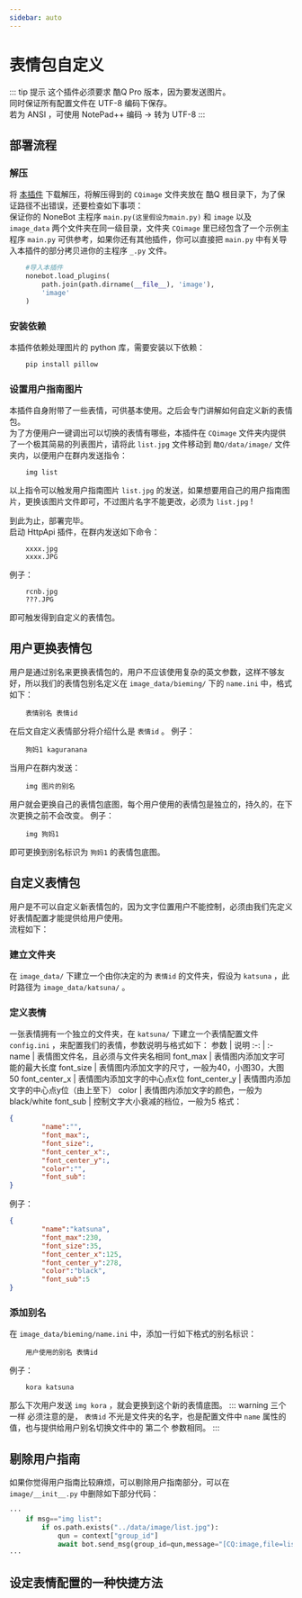 ```yaml
---
sidebar: auto
---
```


# 表情包自定义

::: tip 提示
这个插件必须要求 酷Q Pro 版本，因为要发送图片。<br>
同时保证所有配置文件在 UTF-8 编码下保存。<br>
若为 ANSI ，可使用 NotePad++ 编码 -> 转为 UTF-8
:::

## 部署流程
### 解压
将 [本插件](https://github.com/fz6m/nonebot-plugin/releases/download/0.1/ImageCustom.zip) 下载解压，将解压得到的 `CQimage` 文件夹放在 酷Q 根目录下，为了保证路径不出错误，还要检查如下事项：<br>
保证你的 NoneBot 主程序 `main.py(这里假设为main.py)` 和 `image` 以及 `image_data` 两个文件夹在同一级目录，文件夹 `CQimage` 里已经包含了一个示例主程序 `main.py` 可供参考，如果你还有其他插件，你可以直接把 `main.py` 中有关导入本插件的部分拷贝进你的主程序 `_.py` 文件。
```python
    #导入本插件
    nonebot.load_plugins(
        path.join(path.dirname(__file__), 'image'),
        'image'
    )
```

### 安装依赖
本插件依赖处理图片的 python 库，需要安装以下依赖：
```sh
    pip install pillow
```

### 设置用户指南图片
本插件自身附带了一些表情，可供基本使用。之后会专门讲解如何自定义新的表情包。<br>
为了方便用户一键调出可以切换的表情有哪些，本插件在 `CQimage` 文件夹内提供了一个极其简易的列表图片，请将此 `list.jpg` 文件移动到 `酷Q/data/image/` 文件夹内，以便用户在群内发送指令：
```
    img list
```
以上指令可以触发用户指南图片 `list.jpg` 的发送，如果想要用自己的用户指南图片，更换该图片文件即可，不过图片名字不能更改，必须为 `list.jpg` !<br>

到此为止，部署完毕。<br>
启动 HttpApi 插件，在群内发送如下命令：
```
    xxxx.jpg
    xxxx.JPG
```
例子：
```
    rcnb.jpg
    ???.JPG
```
即可触发得到自定义的表情包。

## 用户更换表情包
用户是通过别名来更换表情包的，用户不应该使用复杂的英文参数，这样不够友好，所以我们的表情包别名定义在 `image_data/bieming/` 下的 `name.ini` 中，格式如下：
```
    表情别名 表情id
```
在后文自定义表情部分将介绍什么是 `表情id` 。
例子：
```
    狗妈1 kaguranana
```
当用户在群内发送：
```
    img 图片的别名
```
用户就会更换自己的表情包底图，每个用户使用的表情包是独立的，持久的，在下次更换之前不会改变。
例子：
```
    img 狗妈1
```
即可更换到别名标识为 `狗妈1` 的表情包底图。

## 自定义表情包
用户是不可以自定义新表情包的，因为文字位置用户不能控制，必须由我们先定义好表情配置才能提供给用户使用。<br>
流程如下：
### 建立文件夹
在 `image_data/` 下建立一个由你决定的为 `表情id` 的文件夹，假设为 `katsuna` ，此时路径为 `image_data/katsuna/` 。

### 定义表情
一张表情拥有一个独立的文件夹，在 `katsuna/` 下建立一个表情配置文件 `config.ini` ，来配置我们的表情，参数说明与格式如下：
参数 | 说明
 :-: | :-
name | 表情图文件名，且必须与文件夹名相同
font_max | 表情图内添加文字可能的最大长度
font_size | 表情图内添加文字的尺寸，一般为40，小图30，大图50
font_center_x | 表情图内添加文字的中心点x位
font_center_y | 表情图内添加文字的中心点y位（由上至下）
color | 表情图内添加文字的颜色，一般为black/white
font_sub | 控制文字大小衰减的档位，一般为5
格式：
```json
{
        "name":"", 
        "font_max":,
        "font_size":, 
        "font_center_x":, 
        "font_center_y":, 
        "color":"",
        "font_sub":
}
```
例子：
```json
{
        "name":"katsuna",
        "font_max":230,
        "font_size":35,
        "font_center_x":125,
        "font_center_y":278,
        "color":"black",
        "font_sub":5
}
```

### 添加别名
在 `image_data/bieming/name.ini` 中，添加一行如下格式的别名标识：
```
    用户使用的别名 表情id
```
例子：
```
    kora katsuna
```
那么下次用户发送 `img kora` ，就会更换到这个新的表情底图。
::: warning 三个一样
必须注意的是， `表情id` 不光是文件夹的名字，也是配置文件中 `name` 属性的值，也与提供给用户别名切换文件中的 第二个 参数相同。
:::

## 剔除用户指南
如果你觉得用户指南比较麻烦，可以剔除用户指南部分，可以在 `image/__init__.py` 中删除如下部分代码：
```python
···
    if msg=="img list":
        if os.path.exists("../data/image/list.jpg"):
            qun = context["group_id"]
            await bot.send_msg(group_id=qun,message="[CQ:image,file=list.jpg]")
···
```
## 设定表情配置的一种快捷方法
<br>
<img :src="$withBase('/guide_image.jpg')" class="my-img">


